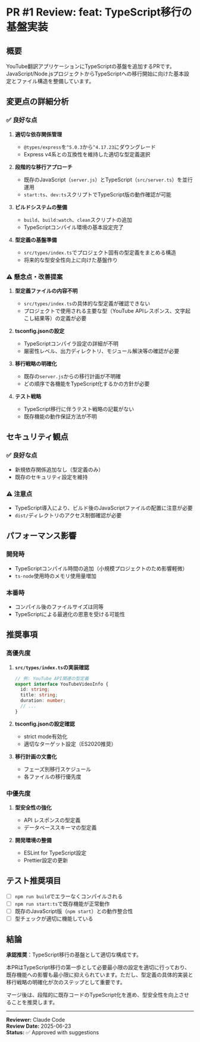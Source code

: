 # PR #1 Review: feat: TypeScript移行の基盤実装

## 概要
YouTube翻訳アプリケーションにTypeScriptの基盤を追加するPRです。JavaScript/Node.jsプロジェクトからTypeScriptへの移行開始に向けた基本設定とファイル構造を整備しています。

## 変更点の詳細分析

### ✅ 良好な点

1. **適切な依存関係管理**
   - `@types/express`を`^5.0.3`から`^4.17.23`にダウングレード
   - Express v4系との互換性を維持した適切な型定義選択

2. **段階的な移行アプローチ**
   - 既存のJavaScript（`server.js`）とTypeScript（`src/server.ts`）を並行運用
   - `start:ts`、`dev:ts`スクリプトでTypeScript版の動作確認が可能

3. **ビルドシステムの整備**
   - `build`、`build:watch`、`clean`スクリプトの追加
   - TypeScriptコンパイル環境の基本設定完了

4. **型定義の基盤準備**
   - `src/types/index.ts`でプロジェクト固有の型定義をまとめる構造
   - 将来的な型安全性向上に向けた基盤作り

### ⚠️ 懸念点・改善提案

1. **型定義ファイルの内容不明**
   - `src/types/index.ts`の具体的な型定義が確認できない
   - プロジェクトで使用される主要な型（YouTube APIレスポンス、文字起こし結果等）の定義が必要

2. **tsconfig.jsonの設定**
   - TypeScriptコンパイラ設定の詳細が不明
   - 厳密性レベル、出力ディレクトリ、モジュール解決等の確認が必要

3. **移行戦略の明確化**
   - 既存の`server.js`からの移行計画が不明確
   - どの順序で各機能をTypeScript化するかの方針が必要

4. **テスト戦略**
   - TypeScript移行に伴うテスト戦略の記載がない
   - 既存機能の動作保証方法が不明

## セキュリティ観点

### ✅ 良好な点
- 新規依存関係追加なし（型定義のみ）
- 既存のセキュリティ設定を維持

### ⚠️ 注意点
- TypeScript導入により、ビルド後のJavaScriptファイルの配置に注意が必要
- `dist/`ディレクトリのアクセス制御確認が必要

## パフォーマンス影響

### 開発時
- TypeScriptコンパイル時間の追加（小規模プロジェクトのため影響軽微）
- `ts-node`使用時のメモリ使用量増加

### 本番時
- コンパイル後のファイルサイズは同等
- TypeScriptによる最適化の恩恵を受ける可能性

## 推奨事項

### 高優先度
1. **`src/types/index.ts`の実装確認**
   ```typescript
   // 例: YouTube API関連の型定義
   export interface YouTubeVideoInfo {
     id: string;
     title: string;
     duration: number;
     // ...
   }
   ```

2. **tsconfig.jsonの設定確認**
   - strict mode有効化
   - 適切なターゲット設定（ES2020推奨）

3. **移行計画の文書化**
   - フェーズ別移行スケジュール
   - 各ファイルの移行優先度

### 中優先度
1. **型安全性の強化**
   - API レスポンスの型定義
   - データベーススキーマの型定義

2. **開発環境の整備**
   - ESLint for TypeScript設定
   - Prettier設定の更新

## テスト推奨項目

- [ ] `npm run build`でエラーなくコンパイルされる
- [ ] `npm run start:ts`で既存機能が正常動作
- [ ] 既存のJavaScript版（`npm start`）との動作整合性
- [ ] 型チェックが適切に機能している

## 結論

**承認推奨**：TypeScript移行の基盤として適切な構成です。

本PRはTypeScript移行の第一歩として必要最小限の設定を適切に行っており、既存機能への影響も最小限に抑えられています。ただし、型定義の具体的実装と移行戦略の明確化が次のステップとして重要です。

マージ後は、段階的に既存コードのTypeScript化を進め、型安全性を向上させることを推奨します。

---
**Reviewer:** Claude Code  
**Review Date:** 2025-06-23  
**Status:** ✅ Approved with suggestions